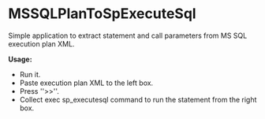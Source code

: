 # MSSQLPlanToSpExecuteSql

Simple application to extract statement and call parameters from MS SQL execution plan XML.



**Usage:**

- Run it.
- Paste execution plan XML to the left box.
- Press ''>>''.
- Collect exec sp_executesql command to run the statement from the right box.